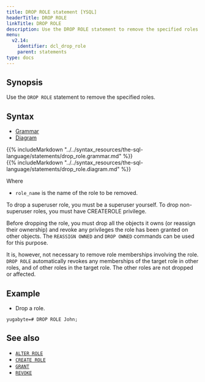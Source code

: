 ```yaml
---
title: DROP ROLE statement [YSQL]
headerTitle: DROP ROLE
linkTitle: DROP ROLE
description: Use the DROP ROLE statement to remove the specified roles.
menu:
  v2.14:
    identifier: dcl_drop_role
    parent: statements
type: docs
---
```


## Synopsis

Use the `DROP ROLE` statement to remove the specified roles.

## Syntax

<ul class="nav nav-tabs nav-tabs-yb">
  <li >
    <a href="#grammar" class="nav-link active" id="grammar-tab" data-toggle="tab" role="tab" aria-controls="grammar" aria-selected="true">
      <i class="fa-solid fa-file-lines" aria-hidden="true"></i>
      Grammar
    </a>
  </li>
  <li>
    <a href="#diagram" class="nav-link" id="diagram-tab" data-toggle="tab" role="tab" aria-controls="diagram" aria-selected="false">
      <i class="fa-solid fa-diagram-project" aria-hidden="true"></i>
      Diagram
    </a>
  </li>
</ul>

<div class="tab-content">
  <div id="grammar" class="tab-pane fade show active" role="tabpanel" aria-labelledby="grammar-tab">
  {{% includeMarkdown "../../syntax_resources/the-sql-language/statements/drop_role.grammar.md" %}}
  </div>
  <div id="diagram" class="tab-pane fade" role="tabpanel" aria-labelledby="diagram-tab">
  {{% includeMarkdown "../../syntax_resources/the-sql-language/statements/drop_role.diagram.md" %}}
  </div>
</div>

Where

- `role_name` is the name of the role to be removed.

To drop a superuser role, you must be a superuser yourself. To drop non-superuser roles, you must have CREATEROLE privilege.

Before dropping the role, you must drop all the objects it owns (or reassign their ownership) and revoke any privileges the role has been granted on other objects. The `REASSIGN OWNED` and `DROP OWNED` commands can be used for this purpose.

It is, however, not necessary to remove role memberships involving the role. `DROP ROLE` automatically revokes any memberships of the target role in other roles, and of other roles in the target role. The other roles are not dropped or affected.

## Example

- Drop a role.

```plpgsql
yugabyte=# DROP ROLE John;
```

## See also

- [`ALTER ROLE`](../dcl_alter_role)
- [`CREATE ROLE`](../dcl_create_role)
- [`GRANT`](../dcl_grant)
- [`REVOKE`](../dcl_revoke)

